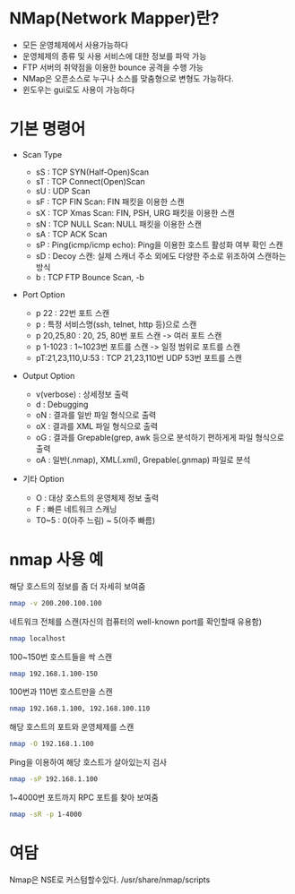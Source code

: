# NMap(Network Mapper)란?

* 모든 운영체제에서 사용가능하다
* 운영체제의 종류 및 사용 서비스에 대한 정보를 파악 가능
* FTP 서버의 취약점을 이용한 bounce 공격을 수행 가능
* NMap은 오픈소스로 누구나 소스를 맞춤형으로 변형도 가능하다.
* 윈도우는 gui로도 사용이 가능하다

# 기본 명령어

* Scan Type
	* sS : TCP SYN(Half-Open)Scan
	* sT : TCP Connect(Open)Scan
	* sU : UDP Scan
	* sF : TCP FIN Scan: FIN 패킷을 이용한 스캔
	* sX : TCP Xmas Scan: FIN, PSH, URG 패킷을 이용한 스캔
	* sN : TCP NULL Scan: NULL 패킷을 이용한 스캔
	* sA : TCP ACK Scan
	* sP : Ping(icmp/icmp echo): Ping을 이용한 호스트 활성화 여부 확인 스캔
	* sD : Decoy 스캔: 실제 스캐너 주소 외에도 다양한 주소로 위조하여 스캔하는 방식
	* b : TCP FTP Bounce Scan, -b <FTP bounce proxy>

* Port Option
	* p 22 : 22번 포트 스캔
	* p <service> : 특정 서비스명(ssh, telnet, http 등)으로 스캔
	* p 20,25,80 : 20, 25, 80번 포트 스캔 -> 여러 포트 스캔
	* p 1-1023 : 1~1023번 포트를 스캔 -> 일정 범위로 포트를 스캔
	* pT:21,23,110,U:53 : TCP 21,23,110번 UDP 53번 포트를 스캔

* Output Option
	* v(verbose) : 상세정보 출력
	* d : Debugging
	* oN <file> : 결과를 일반 파일 형식으로 출력
	* oX <file> : 결과를 XML 파일 형식으로 출력
	* oG <file> : 결과를 Grepable(grep, awk 등으로 분석하기 편하게게 파일 형식으로 출력
	* oA <Directoy>: 일반(.nmap), XML(.xml), Grepable(.gnmap) 파일로 분석


* 기타 Option
	* O : 대상 호스트의 운영체제 정보 출력
	* F : 빠른 네트워크 스캐닝
	* T0~5 : 0(아주 느림) ~ 5(아주 빠름)


# nmap 사용 예

해당 호스트의 정보를 좀 더 자세히 보여줌
```bash
nmap -v 200.200.100.100
```
네트워크 전체를 스캔(자신의 컴퓨터의 well-known port를 확인할때 유용함)
```bash
nmap localhost
```
100~150번 호스트들을 싹 스캔
```bash
nmap 192.168.1.100-150
```
100번과 110번 호스트만을 스캔
```bash
nmap 192.168.1.100, 192.168.100.110
```
해당 호스트의 포트와 운영체제를 스캔
```bash
nmap -O 192.168.1.100
```
Ping을 이용하여 해당 호스트가 살아있는지 검사
```bash
nmap -sP 192.168.1.100
```
1~4000번 포트까지 RPC 포트를 찾아 보여줌
```bash
nmap -sR -p 1-4000
```

# 여담
Nmap은 NSE로 커스텀할수있다.
/usr/share/nmap/scripts

